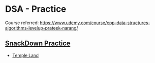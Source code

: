 # DSA - Practice

Course referred: https://www.udemy.com/course/cpp-data-structures-algorithms-levelup-prateek-narang/

## [SnackDown Practice](https://www.codechef.com/SDPCB21?order=desc&sortBy=successful_submissions)

- [Temple Land](https://github.com/Abhiswain97/DSA-Practice/blob/main/Snackdown_Practice/Temple_land.cpp)